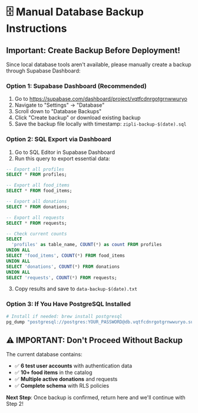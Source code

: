 # 🗄️ Manual Database Backup Instructions

## Important: Create Backup Before Deployment!

Since local database tools aren't available, please manually create a backup through Supabase Dashboard:

### **Option 1: Supabase Dashboard (Recommended)**

1. Go to https://supabase.com/dashboard/project/vqtfcdnrgotgrnwwuryo
2. Navigate to "Settings" → "Database"
3. Scroll down to "Database Backups"
4. Click "Create backup" or download existing backup
5. Save the backup file locally with timestamp: `zipli-backup-$(date).sql`

### **Option 2: SQL Export via Dashboard**

1. Go to SQL Editor in Supabase Dashboard
2. Run this query to export essential data:

```sql
-- Export all profiles
SELECT * FROM profiles;

-- Export all food_items
SELECT * FROM food_items;

-- Export all donations
SELECT * FROM donations;

-- Export all requests
SELECT * FROM requests;

-- Check current counts
SELECT
  'profiles' as table_name, COUNT(*) as count FROM profiles
UNION ALL
SELECT 'food_items', COUNT(*) FROM food_items
UNION ALL
SELECT 'donations', COUNT(*) FROM donations
UNION ALL
SELECT 'requests', COUNT(*) FROM requests;
```

3. Copy results and save to `data-backup-$(date).txt`

### **Option 3: If You Have PostgreSQL Installed**

```bash
# Install if needed: brew install postgresql
pg_dump "postgresql://postgres:YOUR_PASSWORD@db.vqtfcdnrgotgrnwwuryo.supabase.co:5432/postgres" > backup-$(date +%Y%m%d-%H%M).sql
```

## ⚠️ **IMPORTANT: Don't Proceed Without Backup**

The current database contains:

- ✅ **6 test user accounts** with authentication data
- ✅ **10+ food items** in the catalog
- ✅ **Multiple active donations** and requests
- ✅ **Complete schema** with RLS policies

**Next Step**: Once backup is confirmed, return here and we'll continue with Step 2!
